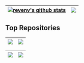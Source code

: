 
| <a href="https://github.com/reveny"><img align="center" src="https://github-readme-stats-rho-lilac-21.vercel.app/api?username=reveny&show_icons=true&theme=github_dark&hide_border=true" alt="reveny's github stats" /></a> | <a href="https://github.com/reveny"><img align="center" src="https://github-readme-stats-rho-lilac-21.vercel.app/api/top-langs/?username=reveny&layout=compact&theme=github_dark&hide_border=true&hide=TeX" /></a> |
| ------------- | ------------- |

## Top Repositories

| <a href="https://github.com/reveny/Android-DLL-Injector"><img align="center" src="https://github-readme-stats-rho-lilac-21.vercel.app/api/pin/?username=reveny&repo=Android-DLL-Injector&theme=github_dark&hide_border=true" /></a> | <a href="https://github.com/reveny/Android-Ptrace-Injector"><img align="center" src="https://github-readme-stats-rho-lilac-21.vercel.app/api/pin/?username=reveny&repo=Android-Ptrace-Injector&theme=github_dark&hide_border=true" /></a> |
| ------------- | ------------- |

| <a href="https://github.com/reveny/Android-LD-Preload-Injector"><img align="center" src="https://github-readme-stats-rho-lilac-21.vercel.app/api/pin/?username=reveny&repo=Android-LD-Preload-Injector&theme=github_dark&hide_border=true" /></a> | <a href="https://github.com/reveny/Zygisk-ImGui-Mod-Menu"><img align="center" src="https://github-readme-stats-rho-lilac-21.vercel.app/api/pin/?username=reveny&repo=rZygisk-ImGui-Mod-Menu&theme=github_dark&hide_border=true" /></a> |
| ------------- | ------------- |
